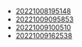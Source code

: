 - [20221008195148](/zet/20221008195148/README.md)
- [20221009095853](/zet/20221009095853/README.md)
- [20221009100510](/zet/20221009100510/README.md)
- [20221009162538](/zet/20221009162538/README.md)
